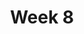 ---
    title: Week 8
    weekNumber: 8
    days:
      - date: 2021-2-21
        events:
          
          "No Lecture (Presidents' Day)":
          "**DIS 7**{: .label .label-disc } Permutation Testing (Recording Only)":
      - date: 2021-2-22
        events:
          
          "**Lab 6**{: .label .label-lab } **Resampling and the Bootstrap (due 2/22)**":
      - date: 2021-2-23
        events:
          "**LEC 20**{: .label .label-lecture } Confidence Intervals, Center and Spread":
            "[CIT 14.1-14.2](https://inferentialthinking.com/chapters/14/Why_the_Mean_Matters.html)"
                
      - date: 2021-2-25
        events:
          "**LEC 21**{: .label .label-lecture } Normal Curve":
            "[CIT 14.3-14.4](https://inferentialthinking.com/chapters/14/3/SD_and_the_Normal_Curve.html)"
                
          "**HW 6**{: .label .label-hw } **Permutation Testing, Percentiles, and Bootstrapping (due 2/26)**":
---